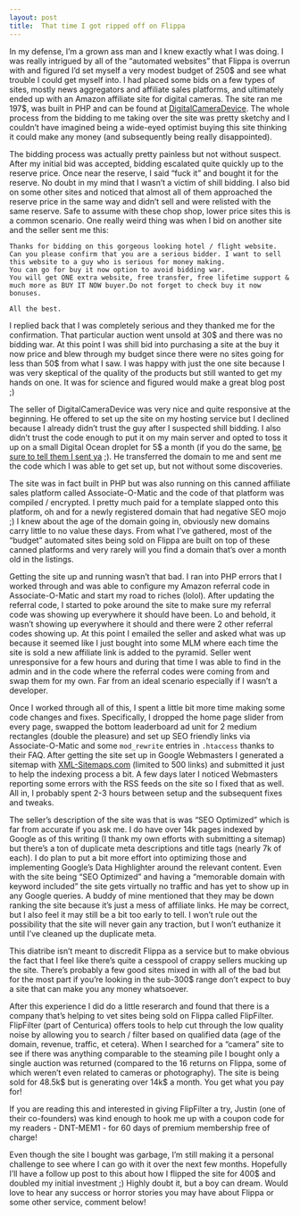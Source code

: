 ```yaml
---
layout: post
title:  That time I got ripped off on Flippa
---
```


In my defense, I’m a grown ass man and I knew exactly what I was doing. I was really intrigued by all of the “automated websites” that Flippa is overrun with and figured I’d set myself a very modest budget of 250$ and see what trouble I could get myself into. I had placed some bids on a few types of sites, mostly news aggregators and affiliate sales platforms, and ultimately ended up with an Amazon affiliate site for digital cameras. The site ran me 197$, was built in PHP and can be found at [DigitalCameraDevice](http://digitalcameradevice.com). The whole process from the bidding to me taking over the site was pretty sketchy and I couldn’t have imagined being a wide-eyed optimist buying this site thinking it could make any money (and subsequently being really disappointed).

The bidding process was actually pretty painless but not without suspect. After my initial bid was accepted, bidding escalated quite quickly up to the reserve price. Once near the reserve, I said “fuck it” and bought it for the reserve. No doubt in my mind that I wasn’t a victim of shill bidding. I also bid on some other sites and noticed that almost all of them approached the reserve price in the same way and didn’t sell and were relisted with the same reserve. Safe to assume with these chop shop, lower price sites this is a common scenario. One really weird thing was when I bid on another site and the seller sent me this:

	Thanks for bidding on this gorgeous looking hotel / flight website.
	Can you please confirm that you are a serious bidder. I want to sell this website to a guy who is serious for money making.
	You can go for buy it now option to avoid bidding war.
	You will get ONE extra website, free transfer, free lifetime support & much more as BUY IT NOW buyer.Do not forget to check buy it now bonuses.

	All the best.

I replied back that I was completely serious and they thanked me for the confirmation. That particular auction went unsold at 30$ and there was no bidding war. At this point I was shill bid into purchasing a site at the buy it now price and blew through my budget since there were no sites going for less than 50$ from what I saw. I was happy with just the one site because I was very skeptical of the quality of the products but still wanted to get my hands on one. It was for science and figured would make a great blog post ;)

The seller of DigitalCameraDevice was very nice and quite responsive at the beginning. He offered to set up the site on my hosting service but I declined because I already didn’t trust the guy after I suspected shill bidding. I also didn’t trust the code enough to put it on my main server and opted to toss it up on a small Digital Ocean droplet for 5$ a month (if you do the same, [be sure to tell them I sent ya](https://www.digitalocean.com/?refcode=c35d26de972b) ;). He transferred the domain to me and sent me the code which I was able to get set up, but not without some discoveries.

The site was in fact built in PHP but was also running on this canned affiliate sales platform called Associate-O-Matic and the code of that platform was compiled / encrypted. I pretty much paid for a template slapped onto this platform, oh and for a newly registered domain that had negative SEO mojo ;) I knew about the age of the domain going in, obviously new domains carry little to no value these days. From what I’ve gathered, most of the “budget” automated sites being sold on Flippa are built on top of these canned platforms and very rarely will you find a domain that’s over a month old in the listings.

Getting the site up and running wasn’t that bad. I ran into PHP errors that I worked through and was able to configure my Amazon referral code in Associate-O-Matic and start my road to riches (lolol). After updating the referral code, I started to poke around the site to make sure my referral code was showing up everywhere it should have been. Lo and behold, it wasn’t showing up everywhere it should and there were 2 other referral codes showing up. At this point I emailed the seller and asked what was up because it seemed like I just bought into some MLM where each time the site is sold a new affiliate link is added to the pyramid. Seller went unresponsive for a few hours and during that time I was able to find in the admin and in the code where the referral codes were coming from and swap them for my own. Far from an ideal scenario especially if I wasn’t a developer.

Once I worked through all of this, I spent a little bit more time making some code changes and fixes. Specifically, I dropped the home page slider from every page, swapped the bottom leaderboard ad unit for 2 medium rectangles (double the pleasure) and set up SEO friendly links via Associate-O-Matic and some `mod_rewrite` entries in `.htaccess` thanks to their FAQ. After getting the site set up in Google Webmasters I generated a sitemap with [XML-Sitemaps.com](http://www.xml-sitemaps.com) (limited to 500 links) and submitted it just to help the indexing process a bit. A few days later I noticed Webmasters reporting some errors with the RSS feeds on the site so I fixed that as well. All in, I probably spent 2-3 hours between setup and the subsequent fixes and tweaks.

The seller’s description of the site was that is was “SEO Optimized” which is far from accurate if you ask me. I do have over 14k pages indexed by Google as of this writing (I thank my own efforts with submitting a sitemap) but there’s a ton of duplicate meta descriptions and title tags (nearly 7k of each). I do plan to put a bit more effort into optimizing those and implementing Google’s Data Highlighter around the relevant content. Even with the site being “SEO Optimized” and having a “memorable domain with keyword included” the site gets virtually no traffic and has yet to show up in any Google queries. A buddy of mine mentioned that they may be down ranking the site because it’s just a mess of affiliate links. He may be correct, but I also feel it may still be a bit too early to tell. I won’t rule out the possibility that the site will never gain any traction, but I won’t euthanize it until I’ve cleaned up the duplicate meta.

This diatribe isn’t meant to discredit Flippa as a service but to make obvious the fact that I feel like there’s quite a cesspool of crappy sellers mucking up the site. There’s probably a few good sites mixed in with all of the bad but for the most part if you’re looking in the sub-300$ range don’t expect to buy a site that can make you any money whatsoever.

After this experience I did do a little reserarch and found that there is a company that’s helping to vet sites being sold on Flippa called FlipFilter. FlipFilter (part of Centurica) offers tools to help cut through the low quality noise by allowing you to search / filter based on qualified data (age of the domain, revenue, traffic, et cetera). When I searched for a “camera” site to see if there was anything comparable to the steaming pile I bought only a single auction was returned (compared to the 16 returns on Flippa, some of which weren’t even related to cameras or photography). The site is being sold for 48.5k$ but is generating over 14k$ a month. You get what you pay for!

If you are reading this and interested in giving FlipFilter a try, Justin (one of their co-founders) was kind enough to hook me up with a coupon code for my readers - DNT-MEM1 - for 60 days of premium membership free of charge!

Even though the site I bought was garbage, I’m still making it a personal challenge to see where I can go with it over the next few months. Hopefully I’ll have a follow up post to this about how I flipped the site for 400$ and doubled my initial investment ;) Highly doubt it, but a boy can dream. Would love to hear any success or horror stories you may have about Flippa or some other service, comment below!
